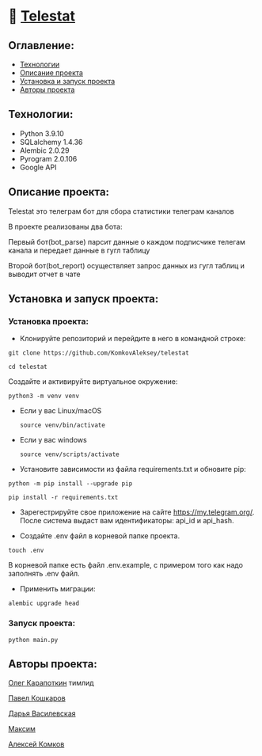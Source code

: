 # 🤖 [Telestat](https://github.com/KomkovAleksey/telestat)


## Оглавление:

- [Технологии](#технологии)
- [Описание проекта](#Описание-проекта)
- [Установка и запуск проекта](#установка-и-запуск-проекта)
- [Авторы проекта](#Авторы-проекта)

## Технологии:

- Python 3.9.10
- SQLalchemy 1.4.36
- Alembic 2.0.29
- Pyrogram 2.0.106
- Google API

## Описание проекта:

Telestat это телеграм бот для сбора статистики телеграм каналов 

В проекте реализованы два бота:

Первый бот(bot_parse) парсит данные о каждом подписчике телегам канала и передает данные в гугл таблицу
 
Второй бот(bot_report) осуществляет запрос данных из гугл таблиц и выводит отчет в чате

## Установка и запуск проекта:

### Установка проекта:

* Клонируйте репозиторий и перейдите в него в командной строке:
```
git clone https://github.com/KomkovAleksey/telestat
```
```
cd telestat
```
Cоздайте и активируйте виртуальное окружение:

```
python3 -m venv venv
```

* Если у вас Linux/macOS

    ```
    source venv/bin/activate
    ```

* Если у вас windows

    ```
    source venv/scripts/activate
    ```

* Установите зависимости из файла requirements.txt и обновите pip:

```
python -m pip install --upgrade pip
```

```
pip install -r requirements.txt
```
* Зарегестрируйте свое приложение на сайте https://my.telegram.org/. После  система выдаст вам идентификаторы: api_id и api_hash.

* Создайте .env файл в корневой папке проекта. 
```
touch .env
```

В корневой папке есть файл .env.example,
с примером того как надо заполнять .env файл.

* Применить миграции:
```
alembic upgrade head
```
### Запуск проекта:
```
python main.py 
```

## Авторы проекта:

[Олег Карапоткин](https://github.com/VanDerMusculus) тимлид

[Павел Кошкаров](https://github.com/pavel-koshkarov3)

[Дарья Василевская](https://github.com/dasha2000vas)

[Максим](https://github.com/Maxis1981)

[Алексей Комков](https://github.com/KomkovAleksey)
